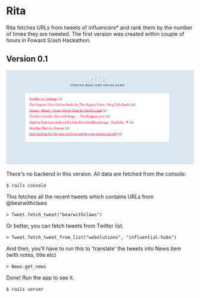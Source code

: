 # Rita

Rita fetches URLs from tweets of influencers* and rank them by the number of times they are tweeted. The first version was created within couple of hours in Foward S/ash Hackathon.

## Version 0.1
![version 0.1 screenshot](https://github.com/bearwithclaws/rita/raw/master/public/rita-screenshot.png)

There's no backend in this version. All data are fetched from the console:

    $ rails console

This fetches all the recent tweets which contains URLs from @bearwithclaws
    
    > Tweet.fetch_tweet("bearwithclaws")

Or better, you can fetch tweets from Twitter list.
    
    > Tweet.fetch_tweet_from_list("webolutions", "influential-hubs")

And then, you'll have to run this to 'translate' the tweets into News item (with votes, title etc)
    
    > News.get_news
    
Done! Run the app to see it.
    
    $ rails server
    

